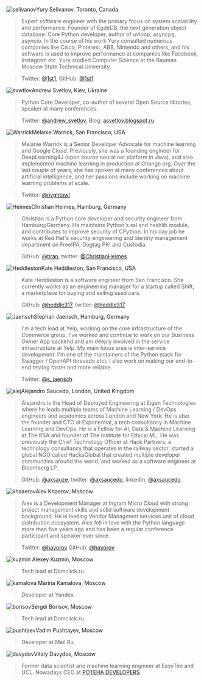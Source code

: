 <a name="selivanov"></a>![selivanov](/2018/img/speakers/2018/selivanov.png)Yury Selivanov, Toronto, Canada

> Expert software engineer with the primary focus on system scalability and performance. Founder of EgdeDB, the next generation object database. Core Python developer, author of uvloop, asyncpg, asyncio. In the course of his work Yury consulted numerous companies like Cisco, Pinterest, ABB, Nintendo and others, and his software is used to improve performance at companies like Facebook, Instagram etc. Yury studied Computer Science at the Bauman Moscow State Technical University.

> Twitter: [@1st1](https://twitter.com/1st1), GitHub: [@1st1](https://github.com/1st1)

<a name="svwtlov"></a>![svwtlov](/2018/img/speakers/2018/svetlov.jpg)Andrew Svetlov, Kiev, Ukraine

> Python Core Developer, co-author of several Open Source libraries, speaker at many conferences.

> Twitter: [@andrew_svetlov](https://twitter.com/andrew_svetlov), Blog: [asvetlov.blogspot.ru](http://asvetlov.blogspot.fr)

<a name="Warrick"></a>![Warrick](/2018/img/speakers/2018/Warrick.jpg)Melanie Warrick, San Francisco, USA

> Melanie Warrick is a Senior Developer Advocate for machine learning and Google Cloud. Previously, she was a founding engineer for DeepLearning4J (open source neural net platform in Java), and also implemented machine learning in production at Change.org. Over the last couple of years, she has spoken at many conferences about artificial intelligence, and her passions include working on machine learning problems at scale.

> Twitter: [@nyghtowl](https://twitter.com/nyghtowl)

<a name="Heimes"></a>![Heimes](/2018/img/speakers/2018/Heimes.jpg)Christian Heimes, Hamburg, Germany

> Christian is a Python core developer and security engineer from Hamburg/Germany. He maintains Python's ssl and hashlib module, and contributes to improve security of CPython. In his day job he works at Red Hat's security engineering and identity management department on FreeIPA, Dogtag PKI and Custodia.

> GitHub: [@tiran](https://github.com/tiran), twitter: [@ChristianHeimes](https://twitter.com/christianheimes)

<a name="Heddleston"></a>![Heddleston](/2018/img/speakers/2018/hadson.jpg)Kate Heddleston, San Francisco, USA

> Kate Heddleston is a software engineer from San Francisco. She currently works as an engineering manager for a startup called Shift, a marketplace for buying and selling used cars. 

> GitHub: [@heddle317](https://github.com/heddle317), twitter: [@heddle317](https://twitter.com/heddle317)

<a name="Jaensch"></a>![Jaensch](/2018/img/speakers/2018/SJ.jpg)Stephan Jaensch, Hamburg, Germany

> I'm a tech lead at Yelp, working on the core infrastructure of the Commerce group. I've worked and continue to work on our Business Owner App backend and am deeply involved in the service infrastructure at Yelp. My main focus area is inter-service development. I'm one of the maintainers of the Python stack for Swagger / OpenAPI (bravado etc). I also work on making our end-to-end testing faster and more reliable.

> Twitter: [@s_jaensch](https://twitter.com/s_jaensch)

<a name="alej"></a>![alej](/2018/img/speakers/2018/alej1.jpeg)Alejandro Saucedo, London, United Kingdom

> Alejandro is the Head of Deployed Engineering at Eigen Technologies where he leads multiple teams of Machine Learning / DevOps engineers and academics across London and New York. He is also the founder and CTO at Exponential, a tech consultancy in Machine Learning and DevOps. He is a Fellow for AI, Data & Machine Learning at The RSA and founder of The Institute for Ethical ML. He was previously the Chief Technology Officer at Hack Partners, a technology consultancy that operates in the railway sector, started a global NGO called HackaGlobal that created multiple developer communities around the world, and worked as a software engineer at Bloomberg LP.
>
> GitHub: [@axsauze](https://github.com/axsauze), 
> twitter: [@axsaucedo](https://twitter.com/axsaucedo),
> linkedin: [@axsaucedo](https://www.linkedin.com/in/axsaucedo/)

<a name="khaaerov"></a>![khaaerov](/2018/img/speakers/2018/alexkhaerov.jpg)Alex Khaerov, Moscow

> Alex is a Development Manager at Ingram Micro Cloud with strong project management skills and solid software development background. He is leading Vendor Managment services unit of cloud distribution ecosystem. Alex fell in love with the Python language more than five years ago and has been a regular conference participant and speaker ever since.
>
> Twitter: [@hayorov](https://twitter.com/hayorov)
> GitHub: [@hayorov](https://github.com/hayorov)

<a name="kuzmin"></a>![kuzmin](/2018/img/speakers/2018/kuzmin1.jpg) Alexey Kuzmin, Moscow
>
> Tech lead at Domclick.ru.

<a name="kamalova"></a>![kamalova](/2018/img/speakers/2018/kamalova.jpg) Marina Kamalova, Moscow
>
> Developer at Yandex.

<a name="borisov"></a>![borisov](/2018/img/speakers/2018/borisov.jpg)Sergei Borisov, Moscow

> Tech lead at Domclick.ru.

<a name="pushtaev"></a>![pushtaev](/2018/img/speakers/2018/pushtaev.jpg)Vadim Pushtayev, Moscow

> Developer at Mail.Ru.

<a name="davydov"></a>![davydov](/2018/img/speakers/2018/davydov.jpg)Vitaly Davydov, Moscow

> Former data scientist and machine learning engineer at EasyTen and UCL. Nowadays CEO at [POTEHA DEVELOPERS](https://potehadevs.com).
